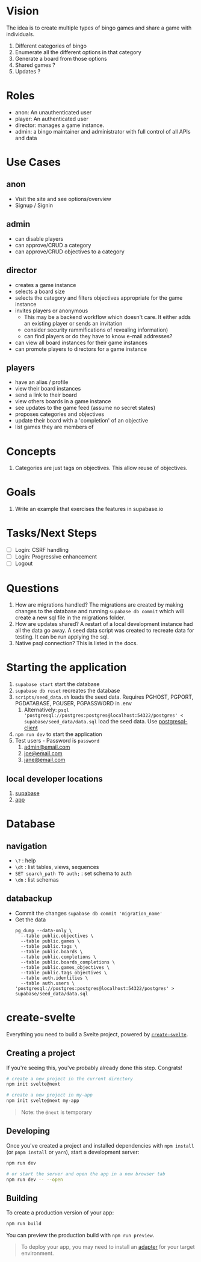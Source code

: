 # Vision

The idea is to create multiple types of bingo games and share a game with individuals.

1. Different categories of bingo
1. Enumerate all the different options in that category
1. Generate a board from those options
1. Shared games ?
1. Updates ?

# Roles

- anon: An unauthenticated user
- player: An authenticated user
- director: manages a game instance.
- admin: a bingo maintainer and administrator with full control of all APIs and data

# Use Cases

## anon

- Visit the site and see options/overview
- Signup / Signin

## admin

- can disable players
- can approve/CRUD a category
- can approve/CRUD objectives to a category

## director

- creates a game instance
- selects a board size
- selects the category and filters objectives appropriate for the game instance
- invites players or anonymous
  - This may be a backend workflow which doesn't care. It either adds an existing player or sends an invitation
  - consider security rammifications of revealing information)
  - can find players or do they have to know e-mail addresses?
- can view all board instances for their game instances
- can promote players to directors for a game instance

## players

- have an alias / profile
- view their board instances
- send a link to their board
- view others boards in a game instance
- see updates to the game feed (assume no secret states)
- proposes categories and objectives
- update their board with a 'completion' of an objective
- list games they are members of

# Concepts

1. Categories are just tags on objectives. This allow reuse of objectives.

# Goals

1. Write an example that exercises the features in supabase.io

# Tasks/Next Steps

- [ ] Login: CSRF handling
- [ ] Login: Progressive enhancement
- [ ] Logout

# Questions

1. How are migrations handled? The migrations are created by making changes to the database and running `supabase db commit` which will create a new sql file in the migrations folder.
2. How are updates shared? A restart of a local development instance had all the data go away. A seed data script was created to recreate data for testing. It can be run applying the sql.
3. Native psql connection? This is listed in the docs.

# Starting the application

1. `supabase start` start the database
1. `supabase db reset` recreates the database
1. `scripts/seed_data.sh` loads the seed data. Requires PGHOST, PGPORT, PGDATABASE, PGUSER, PGPASSWORD in .env
   1. Alternatively: `psql 'postgresql://postgres:postgres@localhost:54322/postgres' < supabase/seed_data/data.sql` load the seed data. Use [postgresql-client](https://www.postgresql.org/download/linux/ubuntu/)
1. `npm run dev` to start the application
1. Test users - Password is `password`
   1. admin@email.com
   1. joe@email.com
   1. jane@email.com

## local developer locations

1. [supabase](http://localhost:54323/project/default)
1. [app](http://localhost:3000)

# Database

## navigation

- `\?` : help
- `\dt` : list tables, views, sequences
- `SET search_path TO auth;` : set schema to auth
- `\dn` : list schemas

## databackup

- Commit the changes `supabase db commit 'migration_name'`
- Get the data
  ```
  pg_dump --data-only \
    --table public.objectives \
    --table public.games \
    --table public.tags \
    --table public.boards \
    --table public.completions \
    --table public.boards_completions \
    --table public.games_objectives \
    --table public.tags_objectives \
    --table auth.identities \
    --table auth.users \
  'postgresql://postgres:postgres@localhost:54322/postgres' > supabase/seed_data/data.sql
  ```

# create-svelte

Everything you need to build a Svelte project, powered by [`create-svelte`](https://github.com/sveltejs/kit/tree/master/packages/create-svelte).

## Creating a project

If you're seeing this, you've probably already done this step. Congrats!

```bash
# create a new project in the current directory
npm init svelte@next

# create a new project in my-app
npm init svelte@next my-app
```

> Note: the `@next` is temporary

## Developing

Once you've created a project and installed dependencies with `npm install` (or `pnpm install` or `yarn`), start a development server:

```bash
npm run dev

# or start the server and open the app in a new browser tab
npm run dev -- --open
```

## Building

To create a production version of your app:

```bash
npm run build
```

You can preview the production build with `npm run preview`.

> To deploy your app, you may need to install an [adapter](https://kit.svelte.dev/docs#adapters) for your target environment.
